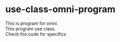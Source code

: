 # use-class-omni-program

This is program for omni.
<br>
This program use class.
<br>
Check the code for specifics
